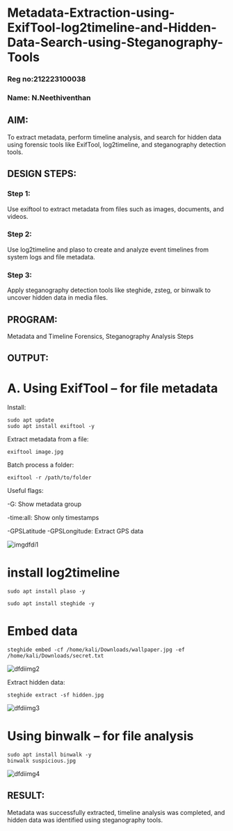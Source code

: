# Metadata-Extraction-using-ExifTool-log2timeline-and-Hidden-Data-Search-using-Steganography-Tools
### Reg no:212223100038
### Name: N.Neethiventhan
## AIM:
To extract metadata, perform timeline analysis, and search for hidden data using forensic tools like ExifTool, log2timeline, and steganography detection tools.

## DESIGN STEPS:
### Step 1:
Use exiftool to extract metadata from files such as images, documents, and videos.

### Step 2:
Use log2timeline and plaso to create and analyze event timelines from system logs and file metadata.

### Step 3:
Apply steganography detection tools like steghide, zsteg, or binwalk to uncover hidden data in media files.

## PROGRAM:
Metadata and Timeline Forensics, Steganography Analysis Steps

## OUTPUT:
# A. Using ExifTool – for file metadata

 Install:
```
sudo apt update
sudo apt install exiftool -y
```
 Extract metadata from a file:
```
exiftool image.jpg
```
 Batch process a folder:
```
exiftool -r /path/to/folder
```
Useful flags:

-G: Show metadata group

-time:all: Show only timestamps

-GPSLatitude -GPSLongitude: Extract GPS data

![imgdfdi1](https://github.com/user-attachments/assets/2ec66cb1-b62c-4a46-abfa-1c6c6f025bbb)


# install log2timeline
```
sudo apt install plaso -y
```
```
sudo apt install steghide -y
```
# Embed data
```
steghide embed -cf /home/kali/Downloads/wallpaper.jpg -ef /home/kali/Downloads/secret.txt
```
![dfdiimg2](https://github.com/user-attachments/assets/1359bf15-1dd3-4958-b4f3-eb7e9cce818a)


Extract hidden data:
```
steghide extract -sf hidden.jpg
```
![dfdiimg3](https://github.com/user-attachments/assets/55041bfd-f4c4-41fc-8040-6b155f0e8c0e)


# Using binwalk – for file analysis

```
sudo apt install binwalk -y
binwalk suspicious.jpg
```
![dfdiimg4](https://github.com/user-attachments/assets/05f39d69-4565-4d2a-89f9-bee45945725b)



## RESULT:
Metadata was successfully extracted, timeline analysis was completed, and hidden data was identified using steganography tools.

